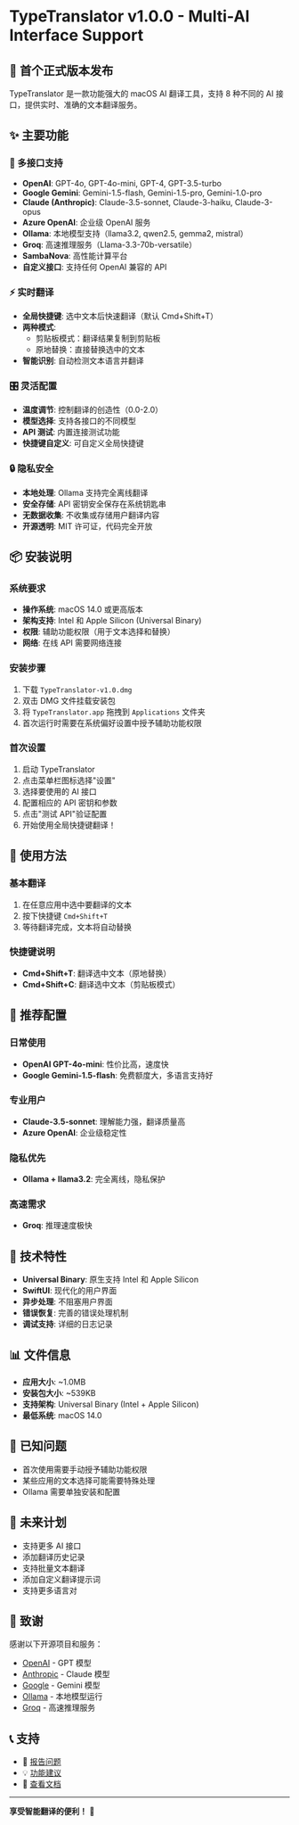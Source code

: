 # TypeTranslator v1.0.0 - Multi-AI Interface Support

## 🎉 首个正式版本发布

TypeTranslator 是一款功能强大的 macOS AI 翻译工具，支持 8 种不同的 AI 接口，提供实时、准确的文本翻译服务。

## ✨ 主要功能

### 🚀 多接口支持
- **OpenAI**: GPT-4o, GPT-4o-mini, GPT-4, GPT-3.5-turbo
- **Google Gemini**: Gemini-1.5-flash, Gemini-1.5-pro, Gemini-1.0-pro
- **Claude (Anthropic)**: Claude-3.5-sonnet, Claude-3-haiku, Claude-3-opus
- **Azure OpenAI**: 企业级 OpenAI 服务
- **Ollama**: 本地模型支持（llama3.2, qwen2.5, gemma2, mistral）
- **Groq**: 高速推理服务（Llama-3.3-70b-versatile）
- **SambaNova**: 高性能计算平台
- **自定义接口**: 支持任何 OpenAI 兼容的 API

### ⚡ 实时翻译
- **全局快捷键**: 选中文本后快速翻译（默认 Cmd+Shift+T）
- **两种模式**: 
  - 剪贴板模式：翻译结果复制到剪贴板
  - 原地替换：直接替换选中的文本
- **智能识别**: 自动检测文本语言并翻译

### 🎛️ 灵活配置
- **温度调节**: 控制翻译的创造性（0.0-2.0）
- **模型选择**: 支持各接口的不同模型
- **API 测试**: 内置连接测试功能
- **快捷键自定义**: 可自定义全局快捷键

### 🔒 隐私安全
- **本地处理**: Ollama 支持完全离线翻译
- **安全存储**: API 密钥安全保存在系统钥匙串
- **无数据收集**: 不收集或存储用户翻译内容
- **开源透明**: MIT 许可证，代码完全开放

## 📦 安装说明

### 系统要求
- **操作系统**: macOS 14.0 或更高版本
- **架构支持**: Intel 和 Apple Silicon (Universal Binary)
- **权限**: 辅助功能权限（用于文本选择和替换）
- **网络**: 在线 API 需要网络连接

### 安装步骤
1. 下载 `TypeTranslator-v1.0.dmg`
2. 双击 DMG 文件挂载安装包
3. 将 `TypeTranslator.app` 拖拽到 `Applications` 文件夹
4. 首次运行时需要在系统偏好设置中授予辅助功能权限

### 首次设置
1. 启动 TypeTranslator
2. 点击菜单栏图标选择"设置"
3. 选择要使用的 AI 接口
4. 配置相应的 API 密钥和参数
5. 点击"测试 API"验证配置
6. 开始使用全局快捷键翻译！

## 🚀 使用方法

### 基本翻译
1. 在任意应用中选中要翻译的文本
2. 按下快捷键 `Cmd+Shift+T`
3. 等待翻译完成，文本将自动替换

### 快捷键说明
- **Cmd+Shift+T**: 翻译选中文本（原地替换）
- **Cmd+Shift+C**: 翻译选中文本（剪贴板模式）

## 🤖 推荐配置

### 日常使用
- **OpenAI GPT-4o-mini**: 性价比高，速度快
- **Google Gemini-1.5-flash**: 免费额度大，多语言支持好

### 专业用户
- **Claude-3.5-sonnet**: 理解能力强，翻译质量高
- **Azure OpenAI**: 企业级稳定性

### 隐私优先
- **Ollama + llama3.2**: 完全离线，隐私保护

### 高速需求
- **Groq**: 推理速度极快

## 🔧 技术特性

- **Universal Binary**: 原生支持 Intel 和 Apple Silicon
- **SwiftUI**: 现代化的用户界面
- **异步处理**: 不阻塞用户界面
- **错误恢复**: 完善的错误处理机制
- **调试支持**: 详细的日志记录

## 📊 文件信息

- **应用大小**: ~1.0MB
- **安装包大小**: ~539KB
- **支持架构**: Universal Binary (Intel + Apple Silicon)
- **最低系统**: macOS 14.0

## 🐛 已知问题

- 首次使用需要手动授予辅助功能权限
- 某些应用的文本选择可能需要特殊处理
- Ollama 需要单独安装和配置

## 🔮 未来计划

- 支持更多 AI 接口
- 添加翻译历史记录
- 支持批量文本翻译
- 添加自定义翻译提示词
- 支持更多语言对

## 🙏 致谢

感谢以下开源项目和服务：
- [OpenAI](https://openai.com) - GPT 模型
- [Anthropic](https://anthropic.com) - Claude 模型
- [Google](https://ai.google.dev) - Gemini 模型
- [Ollama](https://ollama.com) - 本地模型运行
- [Groq](https://groq.com) - 高速推理服务

## 📞 支持

- 🐛 [报告问题](https://github.com/joeaki1983/TypeTranslator/issues)
- 💡 [功能建议](https://github.com/joeaki1983/TypeTranslator/issues)
- 📖 [查看文档](https://github.com/joeaki1983/TypeTranslator)

---

**享受智能翻译的便利！** 🎊

